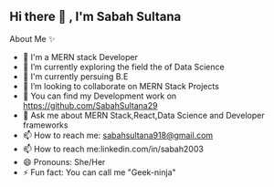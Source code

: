 ## Hi there 👋 , I'm Sabah Sultana

   About Me ✨

- 🔭 I'm a MERN stack Developer
- 🌱 I’m currently exploring the field the of Data Science 
- 🌱 I'm currently persuing B.E
- 👯 I’m looking to collaborate on MERN Stack Projects
- 🤔 You can find my Development work on https://github.com/SabahSultana29
- 💬 Ask me about MERN Stack,React,Data Science and Developer frameworks
- 📫 How to reach me: sabahsultana918@gmail.com
- 📫 How to reach me:linkedin.com/in/sabah2003
- 😄 Pronouns: She/Her
- ⚡ Fun fact: You can call me "Geek-ninja"

